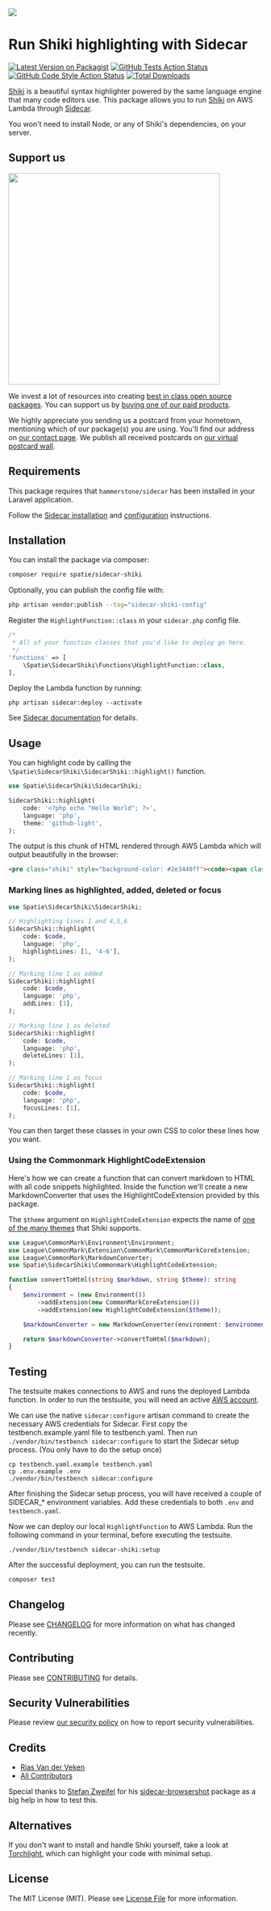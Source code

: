
[<img src="https://github-ads.s3.eu-central-1.amazonaws.com/support-ukraine.svg?t=1" />](https://supportukrainenow.org)

# Run Shiki highlighting with Sidecar

[![Latest Version on Packagist](https://img.shields.io/packagist/v/spatie/sidecar-shiki.svg?style=flat-square)](https://packagist.org/packages/spatie/sidecar-shiki)
[![GitHub Tests Action Status](https://img.shields.io/github/workflow/status/spatie/sidecar-shiki/run-tests?label=tests)](https://github.com/spatie/sidecar-shiki/actions?query=workflow%3Arun-tests+branch%3Amain)
[![GitHub Code Style Action Status](https://img.shields.io/github/workflow/status/spatie/sidecar-shiki/Check%20&%20fix%20styling?label=code%20style)](https://github.com/spatie/sidecar-shiki/actions?query=workflow%3A"Check+%26+fix+styling"+branch%3Amain)
[![Total Downloads](https://img.shields.io/packagist/dt/spatie/sidecar-shiki.svg?style=flat-square)](https://packagist.org/packages/spatie/sidecar-shiki)

[Shiki](https://github.com/shikijs/shiki) is a beautiful syntax highlighter powered by the same language engine that many code editors use.  This package allows you to run [Shiki](https://github.com/shikijs/shiki) on AWS Lambda through [Sidecar](https://github.com/hammerstonedev/sidecar).

You won't need to install Node, or any of Shiki's dependencies, on your server.

## Support us

[<img src="https://github-ads.s3.eu-central-1.amazonaws.com/sidecar-shiki.jpg?t=1" width="419px" />](https://spatie.be/github-ad-click/sidecar-shiki)

We invest a lot of resources into creating [best in class open source packages](https://spatie.be/open-source). You can support us by [buying one of our paid products](https://spatie.be/open-source/support-us).

We highly appreciate you sending us a postcard from your hometown, mentioning which of our package(s) you are using. You'll find our address on [our contact page](https://spatie.be/about-us). We publish all received postcards on [our virtual postcard wall](https://spatie.be/open-source/postcards).

## Requirements

This package requires that `hammerstone/sidecar` has been installed in your Laravel application.

Follow the [Sidecar installation](https://hammerstone.dev/sidecar/docs/main/installation) and [configuration](https://hammerstone.dev/sidecar/docs/main/configuration) instructions.

## Installation

You can install the package via composer:

```bash
composer require spatie/sidecar-shiki
```

Optionally, you can publish the config file with:

```bash
php artisan vendor:publish --tag="sidecar-shiki-config"
```

Register the `HighlightFunction::class` in your `sidecar.php` config file.

```php
/*
 * All of your function classes that you'd like to deploy go here.
 */
'functions' => [
    \Spatie\SidecarShiki\Functions\HighlightFunction::class,
],
```

Deploy the Lambda function by running:

```shell
php artisan sidecar:deploy --activate
```

See [Sidecar documentation](https://hammerstone.dev/sidecar/docs/main/functions/deploying) for details.

## Usage

You can highlight code by calling the `\Spatie\SidecarShiki\SidecarShiki::highlight()` function.

```php
use Spatie\SidecarShiki\SidecarShiki;

SidecarShiki::highlight(
    code: '<?php echo "Hello World"; ?>',
    language: 'php',
    theme: 'github-light',
);
```

The output is this chunk of HTML rendered through AWS Lambda which will output beautifully in the browser:

```html
<pre class="shiki" style="background-color: #2e3440ff"><code><span class="line"><span style="color: #81A1C1">&lt;?</span><span style="color: #D8DEE9FF">php </span><span style="color: #81A1C1">echo</span><span style="color: #D8DEE9FF"> </span><span style="color: #ECEFF4">&quot;</span><span style="color: #A3BE8C">Hello World</span><span style="color: #ECEFF4">&quot;</span><span style="color: #81A1C1">;</span><span style="color: #D8DEE9FF"> </span><span style="color: #81A1C1">?&gt;</span></span></code></pre>
```

### Marking lines as highlighted, added, deleted or focus

```php
use Spatie\SidecarShiki\SidecarShiki;

// Highlighting lines 1 and 4,5,6
SidecarShiki::highlight(
    code: $code,
    language: 'php',
    highlightLines: [1, '4-6'],
);

// Marking line 1 as added
SidecarShiki::highlight(
    code: $code,
    language: 'php',
    addLines: [1],
);

// Marking line 1 as deleted
SidecarShiki::highlight(
    code: $code,
    language: 'php',
    deleteLines: [1],
);

// Marking line 1 as focus
SidecarShiki::highlight(
    code: $code,
    language: 'php',
    focusLines: [1],
);
```

You can then target these classes in your own CSS to color these lines how you want.

### Using the Commonmark HighlightCodeExtension

Here's how we can create a function that can convert markdown to HTML with all code snippets highlighted. Inside the function we'll create a new MarkdownConverter that uses the HighlightCodeExtension provided by this package.

The `$theme` argument on `HighlightCodeExtension` expects the name of [one of the many themes](https://github.com/shikijs/shiki/blob/master/docs/themes.md) that Shiki supports.

```php
use League\CommonMark\Environment\Environment;
use League\CommonMark\Extension\CommonMark\CommonMarkCoreExtension;
use League\CommonMark\MarkdownConverter;
use Spatie\SidecarShiki\Commonmark\HighlightCodeExtension;

function convertToHtml(string $markdown, string $theme): string
{
    $environment = (new Environment())
        ->addExtension(new CommonMarkCoreExtension())
        ->addExtension(new HighlightCodeExtension($theme));

    $markdownConverter = new MarkdownConverter(environment: $environment);

    return $markdownConverter->convertToHtml($markdown);
}
```

## Testing

The testsuite makes connections to AWS and runs the deployed Lambda function. In order to run the testsuite, you will need an active [AWS account](https://aws.amazon.com/).

We can use the native `sidecar:configure` artisan command to create the necessary AWS credentials for Sidecar. First copy the testbench.example.yaml file to testbench.yaml. Then run `./vendor/bin/testbench sidecar:configure` to start the Sidecar setup process. (You only have to do the setup once)

```shell
cp testbench.yaml.example testbench.yaml
cp .env.example .env
./vendor/bin/testbench sidecar:configure
```

After finishing the Sidecar setup process, you will have received a couple of SIDECAR_* environment variables. Add these credentials to both `.env` and `testbench.yaml`.

Now we can deploy our local `HighlightFunction` to AWS Lambda. Run the following command in your terminal, before executing the testsuite.

```shell
./vendor/bin/testbench sidecar-shiki:setup
```

After the successful deployment, you can run the testsuite.

```bash
composer test
```

## Changelog

Please see [CHANGELOG](CHANGELOG.md) for more information on what has changed recently.

## Contributing

Please see [CONTRIBUTING](https://github.com/spatie/.github/blob/main/CONTRIBUTING.md) for details.

## Security Vulnerabilities

Please review [our security policy](../../security/policy) on how to report security vulnerabilities.

## Credits

- [Rias Van der Veken](https://github.com/spatie)
- [All Contributors](../../contributors)

Special thanks to [Stefan Zweifel]() for his [sidecar-browsershot](https://github.com/stefanzweifel/sidecar-browsershot) package as a big help in how to test this.

## Alternatives

If you don't want to install and handle Shiki yourself, take a look at [Torchlight](https://torchlight.dev), which can highlight your code with minimal setup.

## License

The MIT License (MIT). Please see [License File](LICENSE.md) for more information.
